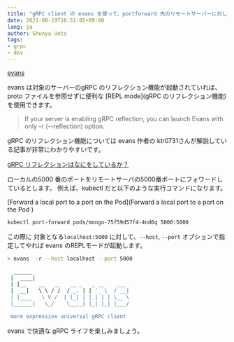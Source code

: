 ```yaml
---
title: "gRPC client の evans を使って、portforward 先のリモートサーバーに対して REPL を起動する方法"
date: 2021-08-19T16:51:05+09:00
lang: ja
author: Shunya Ueta
tags:
- grpc
- dev
---
```



[evans](https://github.com/ktr0731/evans) 

evans は対象のサーバーのgRPC のリフレクション機能が起動されていれば、proto ファイルを参照せずに便利な [REPL mode](gRPC のリフレクション機能) を使用できます。

> If your server is enabling gRPC reflection, you can launch Evans with only -r (--reflection) option.

gRPC のリフレクション機能については evans 作者の ktr0731さんが解説している記事が非常にわかりやすいです。

[gRPC リフレクションはなにをしているか？](https://syfm.hatenablog.com/entry/2020/06/23/235952)


ローカルの5000 番のポートをリモートサーバの5000番ポートにフォワードしているとします。
例えば、kubectl だと以下のような実行コマンドになります。

[Forward a local port to a port on the Pod](Forward a local port to a port on the Pod ) 

```bash
kubectl port-forward pods/mongo-75f59d57f4-4nd6q 5000:5000
```

この際に 対象となる`localhost:5000` に対して、`--host`, `--port` オプションで指定してやれば evans のREPLモードが起動します。

```bash
> evans  -r --host localhost --port 5000

  ______
 |  ____|
 | |__    __   __   __ _   _ __    ___
 |  __|   \ \ / /  / _. | | '_ \  / __|
 | |____   \ V /  | (_| | | | | | \__ \
 |______|   \_/    \__,_| |_| |_| |___/

 more expressive universal gRPC client

```

evans で快適な gRPC ライフを楽しみましょう。